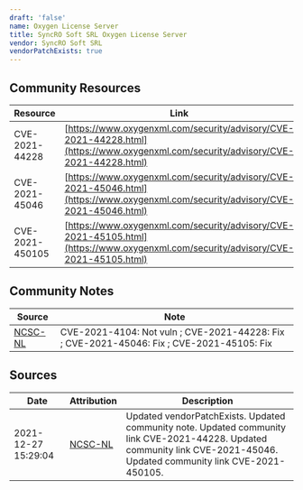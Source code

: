 ```yaml
---
draft: 'false'
name: Oxygen License Server
title: SyncRO Soft SRL Oxygen License Server
vendor: SyncRO Soft SRL
vendorPatchExists: true
---
```



## Community Resources
| Resource | Link |
| --- | --- |
| CVE-2021-44228 | [https://www.oxygenxml.com/security/advisory/CVE-2021-44228.html](https://www.oxygenxml.com/security/advisory/CVE-2021-44228.html) |
| CVE-2021-45046 | [https://www.oxygenxml.com/security/advisory/CVE-2021-45046.html](https://www.oxygenxml.com/security/advisory/CVE-2021-45046.html) |
| CVE-2021-450105 | [https://www.oxygenxml.com/security/advisory/CVE-2021-45105.html](https://www.oxygenxml.com/security/advisory/CVE-2021-45105.html) |

## Community Notes
| Source | Note |
| --- | --- |
| [NCSC-NL](https://github.com/NCSC-NL/log4shell/blob/main/software/README.md) | CVE-2021-4104: Not vuln ; CVE-2021-44228: Fix ; CVE-2021-45046: Fix ; CVE-2021-45105: Fix </ul> |

## Sources
| Date | Attribution | Description |
| --- | --- | --- |
| 2021-12-27 15:29:04 | [NCSC-NL](https://github.com/NCSC-NL/log4shell/blob/main/software/README.md) | Updated vendorPatchExists. Updated community note. Updated community link CVE-2021-44228. Updated community link CVE-2021-45046. Updated community link CVE-2021-450105.  |
